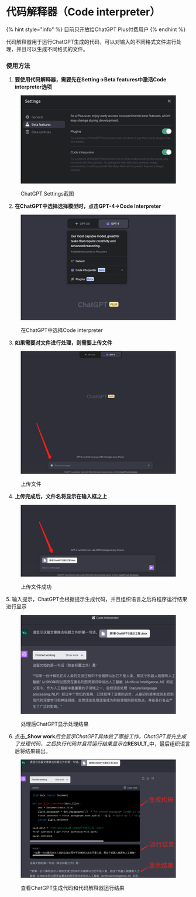 # 代码解释器（Code interpreter）

{% hint style="info" %}
目前只开放给ChatGPT Plus付费用户
{% endhint %}

代码解释器用于运行ChatGPT生成的代码，可以对输入的不同格式文件进行处理，并且可以生成不同格式的文件。

### **使用方法**

1. **要使用代码解释器，需要先在Setting->Beta features中激活Code interpreter选项**

<figure><img src="../../.gitbook/assets/image (4) (1).png" alt=""><figcaption><p>ChatGPT Settings截图 </p></figcaption></figure>

2. **在ChatGPT中选择选择模型时，点击GPT-4->Code Interpreter**

<figure><img src="../../.gitbook/assets/image (5) (1).png" alt=""><figcaption><p>在ChatGPT中选择Code interpreter </p></figcaption></figure>

3. **如果需要对文件进行处理，则需要上传文件**

<figure><img src="../../.gitbook/assets/image (7) (1).png" alt=""><figcaption><p>上传文件</p></figcaption></figure>

4. **上传完成后，文件名将显示在输入框之上**

<figure><img src="../../.gitbook/assets/image (8) (1).png" alt=""><figcaption><p>上传文件成功</p></figcaption></figure>

5\. 输入提示，ChatGPT会根据提示生成代码，并且组织语言之后将程序运行结果进行显示

<figure><img src="../../.gitbook/assets/image (9) (1).png" alt=""><figcaption><p>处理后ChatGPT显示处理结果</p></figcaption></figure>

6. 点击_**Show work**_后会显示ChatGPT具体做了哪些工作，ChatGPT首先生成了处理代码，之后执行代码并且将运行结果显示在_**RESULT**_中，最后组织语言后将结果输出。

<figure><img src="../../.gitbook/assets/image (10) (1).png" alt=""><figcaption><p>查看ChatGPT生成代码和代码解释器运行结果</p></figcaption></figure>
